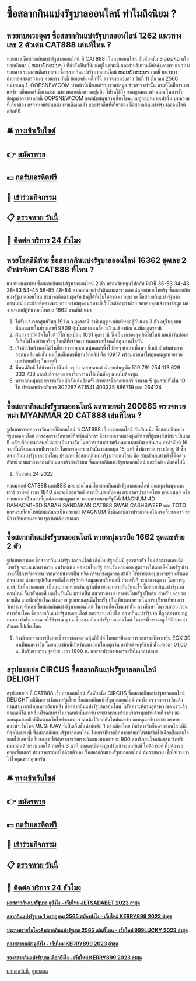 # ซื้อสลากกินแบ่งรัฐบาลออนไลน์ ทำไมถึงนิยม ?
## หวยกบหวยอุดร ซื้อสลากกินแบ่งรัฐบาลออนไลน์ 1262 แนวทางเลข 2 ตัวเด่น CAT888 เล่นที่ไหน ?
หวยลาว ซื้อสลากกินแบ่งรัฐบาลออนไลน์ ที่ CAT888 เว็บหวยออนไลน์ อันดับหนึ่ง ຫວຍລາວ หรือ หวยพัฒนา ( ຫວຍພັດທະນາ ) ที่กำลังเป็นที่นิยมอยู่ในขณะนี้ และสำหรับท่านที่กำลังมองหา แนวทางหวยลาว รวมเลขเด็ดหวยลาว ซื้อสลากกินแบ่งรัฐบาลออนไลน์ ຫວຍພັດທະນາ งวดนี้
 แนวทางถ่ายทอดสดตรวจผล หวยลาว วันนี้ ย้อนหลัง คลิ๊กที่นี่ 
ตรวจผลหวยลาว วันที่ 11 มีนาคม 2566
หมายเหตุ 1  OOPSNEW.COM ทำหน้าที่เพียงแค่รวบรวมข้อมูล ข่าวสาร เท่านั้น ตามที่ได้มีการเผยแพร่ทางอินเตอร์เน็ท และผ่านทางหลายช่องทางอยู่แล้ว โปรดใช้วิจารณญาณของท่านเอง ในการรับข้อมูลข่าวสารเหล่านี้ OOPSNEW.COM ขอสนับสนุนการเสี่ยงโชคแบบถูกกฎหมายเท่านั้น
บทความที่เกี่ยวข้อง
ตรวจหวยย้อนหลัง เลขเด็ดเลขดัง และข่าวอื่นที่เกี่ยวข้อง ซื้อสลากกินแบ่งรัฐบาลออนไลน์ คลิกที่นี่

## 🛎 [ทางเข้าเว็บไซต์](https://bit.ly/3BG5bNw)
## 👉 [สมัครหวย](https://bit.ly/3BG5bNw)
## 💵 [กดรับเครดิตฟรี](https://bit.ly/3C3mvgS)
## 👑 [เข้าร่วมกิจกรรม](https://bit.ly/3C3mvgS)
## 📋 [ตรวจหวย วันนี้](https://bit.ly/3C3mvgS)
## 📱 [ติดต่อ บริการ 24 ชัวโมง](https://bit.ly/3C3mvgS)

## หวยโชคดีมีท้าย ซื้อสลากกินแบ่งรัฐบาลออนไลน์ 16362 ชุดเลข 2 ตัวน่าจับตา CAT888 ที่ไหน ?
แนวทางเลขท้าย ซื้อสลากกินแบ่งรัฐบาลออนไลน์ 2 ตัว พร้อมจับหมุนไปกลับ มีดังนี้
35-53
34-43
38-83
54-45
58-85
48-84
หากคอหวยกำลังติดตามตารางเลขเด่นจากหวยไทยรัฐ ซื้อสลากกินแบ่งรัฐบาลออนไลน์ สามารถติดตามชุดจับเข้าคู่ได้ที่เว็บไซต์ของเราทุกงวด ซื้อสลากกินแบ่งรัฐบาลออนไลน์ และฝากติดตามหวยลาว พร้อมชุดแนวทางที่เว็บไซต์ของเราด้วย
ขอขอบคุณเจ้าของข้อมูล
ผลงานหวยปฏิทินหมอไพศาล 1662 งวดที่ผ่านมา

1. ได้รับแจ้งจากศูนย์วิทยุ 191 ภ.จ.อุดรธานี ว่ามีเหตุงูเห่าพ่นพิษต่อสู้กับแมว 3 ตัว อยู่ในมุ้งบนที่นอนภายในบ้านเลขที่ 9809 คุ้มโนนทองเหล็ก ม.1 ต.เชียงพิณ อ.เมืองอุดรธานี
2. ฝันว่า รถปิคอัพโตโยต้าวีโก้ ทะเบียน 1031 อุดรธานี ซึ่งเป็นรถของลุงเกิดไฟไหม้ พอเช้าวันต่อมาก็เกิดไฟไหม้บ้านจริงๆ โชคดีที่เจ้าของบ้านถอยรถที่จอดใต้ถุนบ้านได้ทัน
3. เจ้าตัวเงินตัวทองได้วิ่งเลี้ยวขวาตามชายหนุ่มคนหนึ่งไปติดๆ ทำเอาเพื่อนๆ ที่เหลือถึงกับหัวเราะออกมาเสียงดังลั่น เผยให้เห็นเลขที่บ้านอีกคลิป คือ 10917 พร้อมอวยพรให้ทุกคนถูกหวยรวยเบอร์แบบปังๆ ในงวดนี้
4. พี่มนต์สิทธิ์ ได้นำมาโชว์นั้นส่องๆ กวาดสายตาแล้วมีเลขเด่นๆ คือ 519 791 254 113 626 333 738 และยังอีกหลายเลข เรียกว่ามาให้เห็นชัดๆ แบบไม่ต้องซูม
5. พระเอกหนุ่มของเราขอจัดหนักจัดเต็มอีกครั้ง ด้วยการซื้อลอตเตอรี่ จำนวน 5 ชุด รวมทั้งสิ้น 10 ใบ ประกอบด้วยตัวเลข 302287 671541 403335 886719 และ 264174

## ซื้อสลากกินแบ่งรัฐบาลออนไลน์ ผลหวยพม่า 200665 ตรวจหวยพม่า MYANMAR 2D CAT888 เล่นที่ไหน ?
รูปแบบการออกรางวัลหวยยี่กีออนไลน์ ที่ CAT888 เว็บหวยออนไลน์ อันดับหนึ่ง ซื้อสลากกินแบ่งรัฐบาลออนไลน์ การออกรางวัลหวยยี่กีจะมีหลักการ คือเอาผลรวมของชุดตัวเลขที่ผู้แทงส่งเข้ามาเป็นเลข 5 หลักเพื่อประมวลผลให้ออกเป็นรวงวัล โดยการเอาผลรวมทั้งหมดมาลบกับชุดจำนวนเลขลำดับที่ 16 จากนั้นก็จะออกมาเป็นรางวัล โดยการออกรางวัลนั้นจะออกทุก 15 นาที ซึ่งมีการออกรางวัลอยู่ 8 ซื้อสลากกินแบ่งรัฐบาลออนไลน์ ประเภท ซื้อสลากกินแบ่งรัฐบาลออนไลน์ คือ สามตัวบนสามตัวโต๊ดสามตัวหน้าสามตัวล่างสองตัวบนสองตัวล่างวิ่งบน ซื้อสลากกินแบ่งรัฐบาลออนไลน์ และวิ่งล่าง ดังต่อไปนี้
1. กันยายน 24 2022

หวยมาเลย์ CAT888 แคท888 หวยออนไลน์ ซื้อสลากกินแบ่งรัฐบาลออนไลน์ ออกทุกวันพุธ และเสาร์ อาทิตย์ เวลา 1840 และจะมีออกวันอังคารเป็นบางสัปดาห์ ตามเวลาประเทศไทย หวยมาเลย์ หรือ หวยมาเล เป็นหวยที่ถูกต้องตามกฏหมาย จะออกหวยตามรัฐดังนี้ MAGNUM 4D DAMACAI1+3D SABAH SANDAKAN CAT888 SWAK CASHSWEEP และ TOTO และหวยที่คนไทยนิยมเล่นจะเป็นหวยของ MAGNUM ซึ่งติดตามการประกาศผลได้ทางเว็บของเรา จะมีการอัพเดทผลหวย ทุกวันหลังหวยออก

## ซื้อสลากกินแบ่งรัฐบาลออนไลน์ หวยหนุ่มบรบือ 1662 ชุดเลขท้าย 2 ตัว
รูปแบบของเลข ซื้อสลากกินแบ่งรัฐบาลออนไลน์ เด็ดไทยรัฐจะไม่มี สูตรตายตัว ในแต่ละงวดเลขเด็ดไทยรัฐ จะนำแนวทางหวย มาฝากแฟน คอหวยไทยรัฐ ก่อนวันหวยออก สูตรการให้เลขเด็ดไทยรัฐ บ้างงวดก็ใช้การวิเคราะห์ จากความน่าจะเป็น หรือ การนำข้อมูลจาก สำนัก ให้หวยต่างๆ มารวบรวมตัวเลขก่อน และ นำมาสรุปเป็นเลขเด็ดไทยรัฐอีกที ข้อมูลหวยทั้งหมดนี้ บ้างครั้งก็ จะนำการดูดวง โดยการดูฤกษ์ วันที่หวยออกมา เป็นแนวทางหวยเช่น ดูวันที่หวยออก ตรงกับวันอะไร ซื้อสลากกินแบ่งรัฐบาลออนไลน์ ก็นำตัวเลขที่ เด่นในวันนั้น มาทำเป็น แนวทางหวย เลขเด่นไทยรัฐ เป็นต้น สำหรับ คอหวยเลขเด็ด และนักเสี่ยงโชค ทั้งหลาย รูปแบบเลขเด็ดไทยรัฐ เป็นเพียงแนวทาง ในการเปรียบเทียบ การวิเคราะห์ ตัวเลข ซื้อสลากกินแบ่งรัฐบาลออนไลน์ ในการเสี่ยงโชคเท่านั้น ควรศึกษา ในรอบคอบ ก่อนการเสี่ยงโชค ซื้อสลากกินแบ่งรัฐบาลออนไลน์ และก่อนนำไปซื้อ สลากกินแบ่งรัฐบาล ที่ถูกต้องตามกฏหมาย เท่านั้น และควรใช้วิจารณญาณ ซื้อสลากกินแบ่งรัฐบาลออนไลน์ ในการพิจารณาดู ให้ดีก่อนนำตัวเลข ไปเสี่ยงโชค
1. อ้างอิงผลจากการปิดการซื้อขายของตลาดหุ้นอียิปต์ โดยการยึดผลการออกรางวัลจากหุ้น EGX 30 มาเป็นผลรางวัล โดยหวยชนิดนี้เปิดรับแทงออนไลน์ทุกวัน อาทิตย์ พฤหัสบดี ตั้งแต่เวลา 01.00 น. ปิดรับแทงรอบสุดท้าย เวลา 1800 น. และจะประกาศผลรางวัลในเวลาต่อมา

## สรุปแบบย่อ CIRCUS ซื้อสลากกินแบ่งรัฐบาลออนไลน์ DELIGHT
สรุปแบบย่อ ที่ CAT888 เว็บหวยออนไลน์ อันดับหนึ่ง CIRCUS ซื้อสลากกินแบ่งรัฐบาลออนไลน์ DELIGHT สถิติผลรางวัลหวยหุ้นไทย ซื้อสลากกินแบ่งรัฐบาลออนไลน์ สมาชิกตรวจผลรางวัลแล้ว ท่านสามารถนำผลหวยย้อนหลัง ซื้อสลากกินแบ่งรัฐบาลออนไลน์ ไปวิเคราะห์ตามสูตรหวยของเราแล้วนำเลขที่ได้ มาเสี่ยงโชคกับเราในงวดหน้านี้นะครับ เราชาวหวยพร้อมบริการทุกท่านด้วยใจจริง ขอขอบคุณสมาชิกที่ติดตามเว็บไซต์ของเรา งวดหน้าไว้เจอกันใหม่นะครับ ขอบคุณครับ
เราชาวหวยขอแนะนำเว็บไซต์ MUGHUAY ที่เป็นเว็บชั้นนำอันดับ 1 ของเมืองไทย ที่บริการรับซื้อหวยออนไลน์ที่ดีที่สุดในขณะนี้ ซื้อสลากกินแบ่งรัฐบาลออนไลน์ โดยเรามีหวยอีกมากมายมาให้สมาชิกได้เลือกซื้อตามใจชอบได้เลย ซึ่งเว็บของเราให้อัตราการจ่ายรางวัลแพงมากบาทละ 900 สมาชิกสนใจสมัครสมาชิกฟรี ฝากถอนด้วยระบบออโต้ ภายใน 3 นาที ยอดเครดิตจะถูกปรับเข้าระบบทันที ไม่ต้องรอคิวไม่ต้องรอคอลเซ็นเตอร์ ท่านสามารถทำได้ด้วยตัวเอง ซื้อสลากกินแบ่งรัฐบาลออนไลน์ ลุ้นรวยหวย เชื่อใจเรา เราไว้ใจคุณขอบคุณครับ

## 🛎 [ทางเข้าเว็บไซต์](https://bit.ly/3BG5bNw)
## 👉 [สมัครหวย](https://bit.ly/3BG5bNw)
## 💵 [กดรับเครดิตฟรี](https://bit.ly/3C3mvgS)
## 👑 [เข้าร่วมกิจกรรม](https://bit.ly/3C3mvgS)
## 📋 [ตรวจหวย วันนี้](https://bit.ly/3C3mvgS)
## 📱 [ติดต่อ บริการ 24 ชัวโมง](https://bit.ly/3C3mvgS)

#### [ผลสลากกินแบ่งรัฐบาล ดูยังไง - เว็บใหม่ JETSADABET 2023 ล่าสุด](https://atom.io/themes/ผลสลากกินแบ่งรัฐบาล%20ดูยังไง%20-%20เว็บใหม่%20jetsadabet%202023%20ล่าสุด)
#### [สลากกินแบ่งรัฐบาล 1 กรกฎาคม 2565 สมัครยังไง - เว็บใหม่ KERRY899 2023 ล่าสุด](https://atom.io/themes/สลากกินแบ่งรัฐบาล%201%20กรกฎาคม%202565%20สมัครยังไง%20-%20เว็บใหม่%20kerry899%202023%20ล่าสุด)
#### [ประกาศรายชื่อโควต้าสลากกินแบ่งรัฐบาล 2565 เล่นที่ไหน - เว็บใหม่ 999LUCKY 2023 ล่าสุด](https://atom.io/themes/ประกาศรายชื่อโควต้าสลากกินแบ่งรัฐบาล%202565%20เล่นที่ไหน%20-%20เว็บใหม่%20999lucky%202023%20ล่าสุด)
#### [กองสลากพลัส ดูยังไง - เว็บใหม่ KERRY899 2023 ล่าสุด](https://atom.io/themes/กองสลากพลัส%20ดูยังไง%20-%20เว็บใหม่%20kerry899%202023%20ล่าสุด)
#### [จองสลากกินแบ่งรัฐบาล เลือกยังไง - เว็บใหม่ KERRY899 2023 ล่าสุด](https://atom.io/themes/จองสลากกินแบ่งรัฐบาล%20เลือกยังไง%20-%20เว็บใหม่%20kerry899%202023%20ล่าสุด)

[ผลบอลวันนี้](https://siamsport.tv "ผลบอลวันนี้"), [ดูบอลสด](https://siamsport.tv/ดูบอลสด "ดูบอลสด")